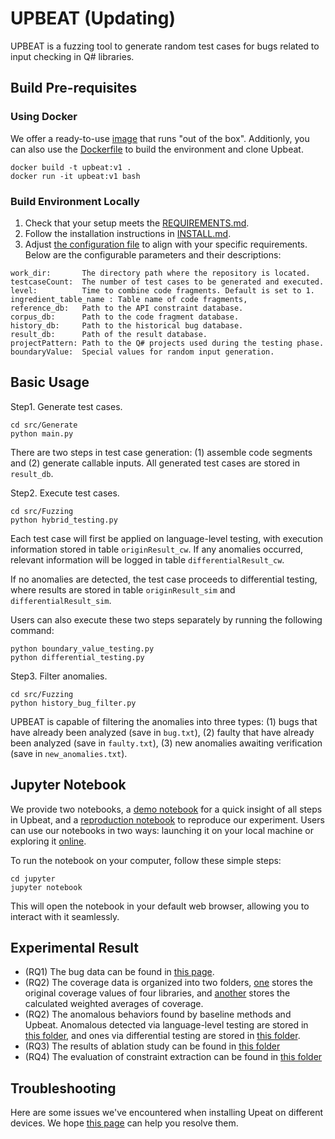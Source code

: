 # UPBEAT (Updating)

UPBEAT is a fuzzing tool to generate random test cases for bugs related to input checking in Q# libraries.

## Build Pre-requisites

### Using Docker

We offer a ready-to-use [image]() that runs "out of the box". Additionly, you can also use the [Dockerfile](build/Dockerfile) to build the environment and clone Upbeat. 

```
docker build -t upbeat:v1 .
docker run -it upbeat:v1 bash
```

### Build Environment Locally

1. Check that your setup meets the [REQUIREMENTS.md](build/REQUIREMENTS.md).
2. Follow the installation instructions in [INSTALL.md](build/INSTALL.md).
3. Adjust [the configuration file](src/config.json) to align with your specific requirements. Below are the configurable parameters and their descriptions:

```
work_dir:       The directory path where the repository is located.
testcaseCount:  The number of test cases to be generated and executed.
level:          Time to combine code fragments. Default is set to 1.
ingredient_table_name : Table name of code fragments,
reference_db:   Path to the API constraint database.
corpus_db:      Path to the code fragment database.
history_db:     Path to the historical bug database.
result_db:      Path of the result database.
projectPattern: Path to the Q# projects used during the testing phase.
boundaryValue:  Special values for random input generation.
```

## Basic Usage

Step1. Generate test cases.

```
cd src/Generate
python main.py
```

There are two steps in test case generation: (1) assemble code segments and (2) generate callable inputs. All generated test cases are stored in `result_db`.

Step2. Execute test cases.

```
cd src/Fuzzing
python hybrid_testing.py
```

Each test case will first be applied on language-level testing, with execution information stored in table `originResult_cw`. If any anomalies occurred, relevant information will be logged in table `differentialResult_cw`. 

If no anomalies are detected, the test case proceeds to differential testing, where results are stored in table `originResult_sim` and `differentialResult_sim`.

Users can also execute these two steps separately by running the following command:

```
python boundary_value_testing.py
python differential_testing.py
```

Step3. Filter anomalies.

```
cd src/Fuzzing
python history_bug_filter.py
```

UPBEAT is capable of filtering the anomalies into three types: (1) bugs that have already been analyzed (save in `bug.txt`), (2) faulty that have already been analyzed (save in `faulty.txt`), (3) new anomalies awaiting verification (save in `new_anomalies.txt`). 

## Jupyter Notebook

We provide two notebooks, a [demo notebook](jupyter/demo.ipynb) for a quick insight of all steps in Upbeat, and a [reproduction notebook](jupyter/reproduction.ipynb) to reproduce our experiment. Users can use our notebooks in two ways: launching it on your local machine or exploring it [online]().

To run the notebook on your computer, follow these simple steps:

```
cd jupyter
jupyter notebook
```

This will open the notebook in your default web browser, allowing you to interact with it seamlessly.

## Experimental Result

+ (RQ1) The bug data can be found in [this page](data/result/BugList.md). 
+ (RQ2) The coverage data is organized into two folders, [one](data/experiment/cov-result-origin) stores the original coverage values of four libraries, and [another](data/experiment/cov-result-calculated) stores the calculated weighted averages of coverage.
+ (RQ2) The anomalous behaviors found by baseline methods and Upbeat. Anomalous detected via language-level testing are stored in [this folder](data/experiment/anomalies-lang), and ones via differential testing are stored in [this folder](data/experiment/anomalies-diff).
+ (RQ3) The results of ablation study can be found in [this folder](data/experiment/ablation-study)
+ (RQ4) The evaluation of constraint extraction can be found in [this folder](data/experiment/constraint-extraction)

## Troubleshooting

Here are some issues we've encountered when installing Upeat on different devices. We hope [this page](build/CommonIssues.md) can help you resolve them.
